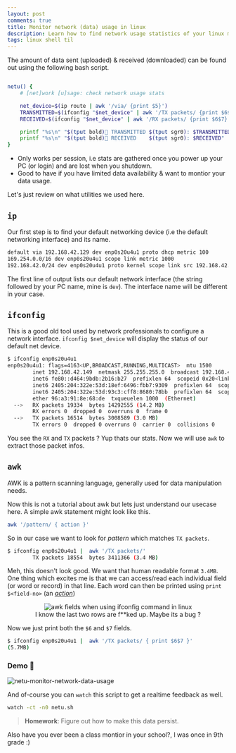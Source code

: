 ```yaml
---
layout: post
comments: true
title: Monitor network (data) usage in linux
description: Learn how to find network usage statistics of your linux machine by writing a shell script .
tags: linux shell til
---
```


The amount of data sent (uploaded) & received (downloaded) can be found out
using the following bash script.

```bash

netu() {
    # [net]work [u]sage: check network usage stats

    net_device=$(ip route | awk '/via/ {print $5}')
    TRANSMITTED=$(ifconfig "$net_device" | awk '/TX packets/ {print $6$7}')
    RECEIVED=$(ifconfig "$net_device" | awk '/RX packets/ {print $6$7}')

    printf "%s\n" "$(tput bold)🔼 TRANSMITTED $(tput sgr0): $TRANSMITTED"
    printf "%s\n" "$(tput bold)🔽 RECEIVED    $(tput sgr0): $RECEIVED"
}

```

- Only works per session, i.e stats are gathered once you power up your PC (or login) and are lost when you shutdown.
- Good to have if you have limited data availability & want to montior your data usage.

Let's just review on what utilities we used here.

## `ip`

Our first step is to find your default networking device (i.e the default networking interface) and its name. 

```bash
default via 192.168.42.129 dev enp0s20u4u1 proto dhcp metric 100 
169.254.0.0/16 dev enp0s20u4u1 scope link metric 1000 
192.168.42.0/24 dev enp0s20u4u1 proto kernel scope link src 192.168.42.149 metric 100
```

The first line of output lists our default network interface (the string followed by your PC name, mine is `dev`). The interface name will be different in your case.


## `ifconfig`

This is a good old tool used by network professionals to configure a network interface. `ifconfig $net_device` will display the status of our default net device.

```bash
$ ifconfig enp0s20u4u1
enp0s20u4u1: flags=4163<UP,BROADCAST,RUNNING,MULTICAST>  mtu 1500
        inet 192.168.42.149  netmask 255.255.255.0  broadcast 192.168.42.255
        inet6 fe80::d464:9bdb:2b16:b27  prefixlen 64  scopeid 0x20<link>
        inet6 2405:204:322e:53d:18ef:6496:fbb7:9309  prefixlen 64  scopeid 0x0<global>
        inet6 2405:204:322e:53d:93c3:cff8:8680:78bb  prefixlen 64  scopeid 0x0<global>
        ether 96:a3:91:8e:68:de  txqueuelen 1000  (Ethernet)
  -->   RX packets 19334  bytes 14292555 (14.2 MB)
        RX errors 0  dropped 0  overruns 0  frame 0
  -->   TX packets 16514  bytes 3008589 (3.0 MB)
        TX errors 0  dropped 0 overruns 0  carrier 0  collisions 0
```

You see the `RX` and `TX` packets ? Yup thats our stats. Now we will use `awk` to extract those packet infos.

## `awk`

AWK is a pattern scanning language, generally used for data manipulation needs.

Now this is not a tutorial about awk but lets just understand our usecase here. A simple awk statement might look like this.

```bash
awk '/pattern/ { action }'
```

So in our case we want to look for _pattern_ which matches `TX packets`.

```bash
$ ifconfig enp0s20u4u1 |  awk '/TX packets/'
        TX packets 18554  bytes 3411366 (3.4 MB)
```

Meh, this doesn't look good. We want that human readable format `3.4MB`. One thing which excites me is that we can access/read each individual field (or word or record) in that line. Each word can then be printed using `print $<field-no>` (an [_action_](http://kirste.userpage.fu-berlin.de/chemnet/use/info/gawk/gawk_9.html#SEC87))


<figure align="center">
	<img alt="awk fields when using ifconfig command in linux" src="https://drive.google.com/uc?export=view&id=1Zx4J4VdcufOlCGEjClrG-vdFbmdYEBhj">
	<figcaption>I know the last two rows are f**ked up. Maybe its a bug ?</figcaption>
</figure>

Now we just print both the `$6` and `$7` fields.

```bash
$ ifconfig enp0s20u4u1 |  awk '/TX packets/ { print $6$7 }'
(5.7MB)
```

### Demo 🍲

![netu-monitor-network-data-usage](https://user-images.githubusercontent.com/34342551/97838566-75e6c780-1d06-11eb-86ae-6b3f562969a1.png)


And of-course you can `watch` this script to get a realtime feedback as well.

```bash
watch -ct -n0 netu.sh
```

> **Homework**: Figure out how to make this data persist.

Also have you ever been a class montior in your school?, I was once in 9th grade :)
